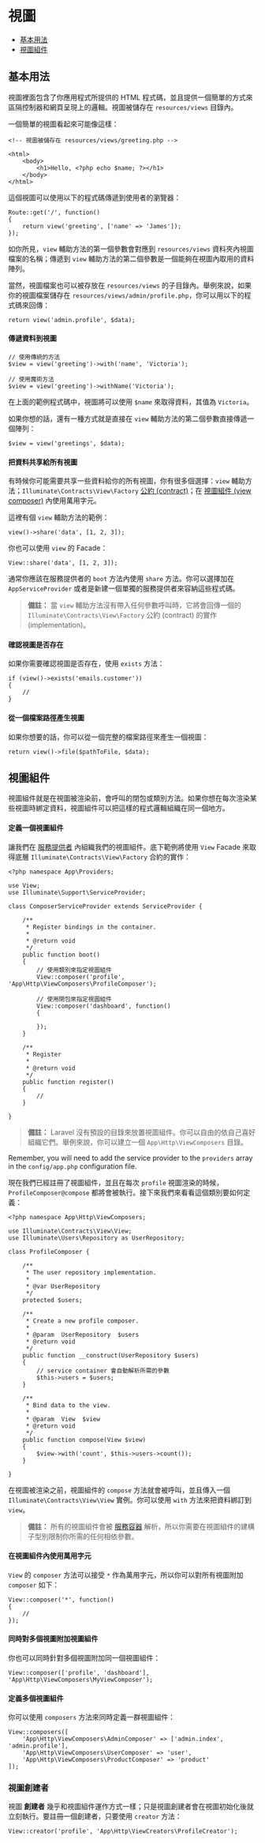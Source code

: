 # 視圖

- [基本用法](#basic-usage)
- [視圖組件](#view-composers)

<a name="basic-usage"></a>
## 基本用法

視圖裡面包含了你應用程式所提供的 HTML 程式碼，並且提供一個簡單的方式來區隔控制器和網頁呈現上的邏輯。視圖被儲存在 `resources/views` 目錄內。

一個簡單的視圖看起來可能像這樣：

	<!-- 視圖被儲存在 resources/views/greeting.php -->

	<html>
		<body>
			<h1>Hello, <?php echo $name; ?></h1>
		</body>
	</html>

這個視圖可以使用以下的程式碼傳遞到使用者的瀏覽器：

	Route::get('/', function()
	{
		return view('greeting', ['name' => 'James']);
	});

如你所見，`view` 輔助方法的第一個參數會對應到 `resources/views` 資料夾內視圖檔案的名稱；傳遞到 `view` 輔助方法的第二個參數是一個能夠在視圖內取用的資料陣列。

當然，視圖檔案也可以被存放在 `resources/views` 的子目錄內。舉例來說，如果你的視圖檔案儲存在 `resources/views/admin/profile.php`，你可以用以下的程式碼來回傳：

	return view('admin.profile', $data);

#### 傳遞資料到視圖

	// 使用傳統的方法
	$view = view('greeting')->with('name', 'Victoria');

	// 使用魔術方法
	$view = view('greeting')->withName('Victoria');

在上面的範例程式碼中，視圖將可以使用 `$name` 來取得資料，其值為 `Victoria`。

如果你想的話，還有一種方式就是直接在 `view` 輔助方法的第二個參數直接傳遞一個陣列：

	$view = view('greetings', $data);

#### 把資料共享給所有視圖

有時候你可能需要共享一些資料給你的所有視圖，你有很多個選擇：`view` 輔助方法；`Illuminate\Contracts\View\Factory` [公約 \(contract\)](/docs/5.0/contracts)；在 [視圖組件 \(view composer\)](#view-composers) 內使用萬用字元。

這裡有個 `view` 輔助方法的範例：

	view()->share('data', [1, 2, 3]);

你也可以使用 `view` 的 Facade：

	View::share('data', [1, 2, 3]);

通常你應該在服務提供者的 `boot` 方法內使用 `share` 方法。你可以選擇加在 `AppServiceProvider` 或者是新建一個單獨的服務提供者來容納這些程式碼。

> **備註：** 當 `view` 輔助方法沒有帶入任何參數呼叫時，它將會回傳一個的 `Illuminate\Contracts\View\Factory` 公約 (contract) 的實作 (implementation)。

#### 確認視圖是否存在

如果你需要確認視圖是否存在，使用 `exists` 方法：

	if (view()->exists('emails.customer'))
	{
		//
	}

#### 從一個檔案路徑產生視圖

如果你想要的話，你可以從一個完整的檔案路徑來產生一個視圖：

	return view()->file($pathToFile, $data);

<a name="view-composers"></a>
## 視圖組件

視圖組件就是在視圖被渲染前，會呼叫的閉包或類別方法。如果你想在每次渲染某些視圖時綁定資料，視圖組件可以把這樣的程式邏輯組織在同一個地方。

#### 定義一個視圖組件

讓我們在 [服務提供者](/docs/5.0/providers) 內組織我們的視圖組件。底下範例將使用 `View` Facade 來取得底層 `Illuminate\Contracts\View\Factory` 合約的實作：

	<?php namespace App\Providers;

	use View;
	use Illuminate\Support\ServiceProvider;

	class ComposerServiceProvider extends ServiceProvider {

		/**
		 * Register bindings in the container.
		 *
		 * @return void
		 */
		public function boot()
		{
			// 使用類別來指定視圖組件
			View::composer('profile', 'App\Http\ViewComposers\ProfileComposer');

			// 使用閉包來指定視圖組件
			View::composer('dashboard', function()
			{

			});
		}

		/**
		 * Register
		 *
		 * @return void
		 */
		public function register()
		{
			//
		}

	}

> **備註：** Laravel 沒有預設的目錄來放置視圖組件。你可以自由的依自己喜好組織它們。舉例來說，你可以建立一個 `App\Http\ViewComposers` 目錄。

Remember, you will need to add the service provider to the `providers` array in the `config/app.php` configuration file.

現在我們已經註冊了視圖組件，並且在每次 `profile` 視圖渲染的時候，`ProfileComposer@compose` 都將會被執行。接下來我們來看看這個類別要如何定義：

	<?php namespace App\Http\ViewComposers;

	use Illuminate\Contracts\View\View;
	use Illuminate\Users\Repository as UserRepository;

	class ProfileComposer {

		/**
		 * The user repository implementation.
		 *
		 * @var UserRepository
		 */
		protected $users;

		/**
		 * Create a new profile composer.
		 *
		 * @param  UserRepository  $users
		 * @return void
		 */
		public function __construct(UserRepository $users)
		{
			// service container 會自動解析所需的參數
			$this->users = $users;
		}

		/**
		 * Bind data to the view.
		 *
		 * @param  View  $view
		 * @return void
		 */
		public function compose(View $view)
		{
			$view->with('count', $this->users->count());
		}

	}

在視圖被渲染之前，視圖組件的 `compose` 方法就會被呼叫，並且傳入一個 `Illuminate\Contracts\View\View` 實例。你可以使用 `with` 方法來把資料綁訂到 `view`。

> **備註：** 所有的視圖組件會被 [服務容器](/docs/5.0/container) 解析，所以你需要在視圖組件的建構子型別限制你所需的任何相依參數。

#### 在視圖組件內使用萬用字元

`View` 的 `composer` 方法可以接受 `*` 作為萬用字元，所以你可以對所有視圖附加 `composer` 如下：

	View::composer('*', function()
	{
		//
	});

#### 同時對多個視圖附加視圖組件

你也可以同時針對多個視圖附加同一個視圖組件：

	View::composer(['profile', 'dashboard'], 'App\Http\ViewComposers\MyViewComposer');

#### 定義多個視圖組件

你可以使用 `composers` 方法來同時定義一群視圖組件：

	View::composers([
		'App\Http\ViewComposers\AdminComposer' => ['admin.index', 'admin.profile'],
		'App\Http\ViewComposers\UserComposer' => 'user',
		'App\Http\ViewComposers\ProductComposer' => 'product'
	]);

### 視圖創建者

視圖 **創建者** 幾乎和視圖組件運作方式一樣；只是視圖創建者會在視圖初始化後就立刻執行。要註冊一個創建者，只要使用 `creator` 方法：

	View::creator('profile', 'App\Http\ViewCreators\ProfileCreator');
